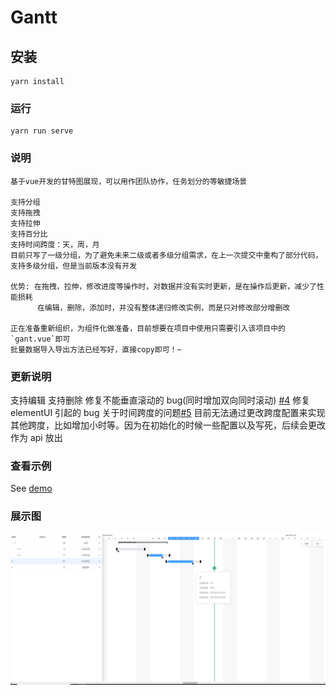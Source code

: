 # Gantt

## 安装

```
yarn install
```

### 运行

```
yarn run serve
```

### 说明

```
基于vue开发的甘特图展现，可以用作团队协作，任务划分的等敏捷场景

支持分组
支持拖拽
支持拉伸
支持百分比
支持时间跨度：天，周，月
目前只写了一级分组，为了避免未来二级或者多级分组需求，在上一次提交中重构了部分代码，支持多级分组，但是当前版本没有开发

优势: 在拖拽，拉伸，修改进度等操作时，对数据并没有实时更新，是在操作后更新，减少了性能损耗
      在编辑，删除，添加时，并没有整体递归修改实例，而是只对修改部分增删改

正在准备重新组织，为组件化做准备，目前想要在项目中使用只需要引入该项目中的`gant.vue`即可
批量数据导入导出方法已经写好，直接copy即可！~

```

### 更新说明

支持编辑
支持删除
修复不能垂直滚动的 bug(同时增加双向同时滚动) [#4](https://github.com/GGBeng1/Gantt/issues/4)
修复 elementUI 引起的 bug
关于时间跨度的问题[#5](https://github.com/GGBeng1/Gantt/issues/5)
目前无法通过更改跨度配置来实现其他跨度，比如增加小时等。因为在初始化的时候一些配置以及写死，后续会更改作为 api 放出

### 查看示例

See [demo](https://ggbeng1.github.io/Gantt/#/)

### 展示图

<img src="public/demo.png" alt="">
